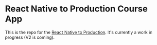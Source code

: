 # React Native to Production Course App

This is the repo for the [React Native to Production](https://learn.handlebarlabs.com/p/learn-to-send-react-native-apps-to-production). It's currently a work in progress (V2 is coming).
